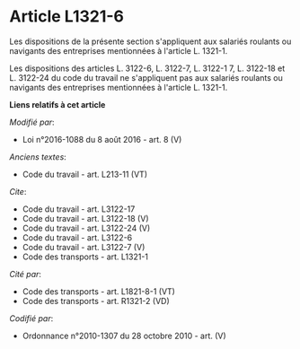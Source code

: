 # Article L1321-6

Les dispositions de la présente section s'appliquent aux salariés roulants ou navigants des entreprises mentionnées à
l'article L. 1321-1. 

Les dispositions des articles L. 3122-6, L. 3122-7, L. 3122-1 7, L. 3122-18 et L. 3122-24 du code du travail ne s'appliquent
pas aux salariés roulants ou navigants des entreprises mentionnées à l'article L. 1321-1.

**Liens relatifs à cet article**

_Modifié par_:

  - Loi n°2016-1088 du 8 août 2016 - art. 8 (V)

_Anciens textes_:

  - Code du travail - art. L213-11 (VT)

_Cite_:

  - Code du travail - art. L3122-17
  - Code du travail - art. L3122-18 (V)
  - Code du travail - art. L3122-24 (V)
  - Code du travail - art. L3122-6
  - Code du travail - art. L3122-7 (V)
  - Code des transports - art. L1321-1

_Cité par_:

  - Code des transports - art. L1821-8-1 (VT)
  - Code des transports - art. R1321-2 (VD)

_Codifié par_:

  - Ordonnance n°2010-1307 du 28 octobre 2010 - art. (V)
